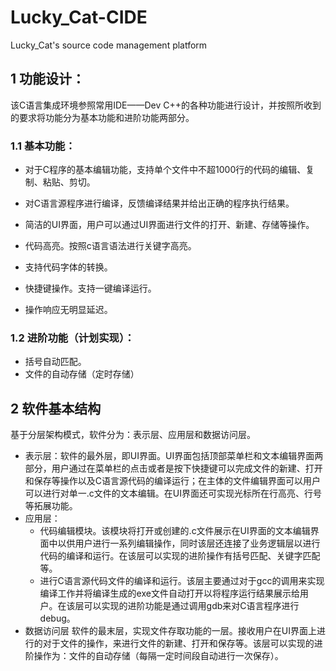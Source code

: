 # Lucky_Cat-CIDE
Lucky_Cat's source code management platform
## 1 功能设计：
该C语言集成环境参照常用IDE——Dev C++的各种功能进行设计，并按照所收到的要求将功能分为基本功能和进阶功能两部分。

### 1.1	基本功能：

- 对于C程序的基本编辑功能，支持单个文件中不超1000行的代码的编辑、复制、粘贴、剪切。

- 对C语言源程序进行编译，反馈编译结果并给出正确的程序执行结果。

- 简洁的UI界面，用户可以通过UI界面进行文件的打开、新建、存储等操作。

-	代码高亮。按照c语言语法进行关键字高亮。

-	支持代码字体的转换。

-	快捷键操作。支持一键编译运行。

-	操作响应无明显延迟。

### 1.2	进阶功能（计划实现）：

-	括号自动匹配。
-	文件的自动存储（定时存储）
## 2 软件基本结构
 
基于分层架构模式，软件分为：表示层、应用层和数据访问层。

- 表示层：软件的最外层，即UI界面。UI界面包括顶部菜单栏和文本编辑界面两部分，用户通过在菜单栏的点击或者是按下快捷键可以完成文件的新建、打开和保存等操作以及C语言源代码的编译运行；在主体的文件编辑界面可以用户可以进行对单一.c文件的文本编辑。在UI界面还可实现光标所在行高亮、行号等拓展功能。
- 应用层：
	- 代码编辑模块。该模块将打开或创建的.c文件展示在UI界面的文本编辑界面中以供用户进行一系列编辑操作，同时该层还连接了业务逻辑层以进行代码的编译和运行。在该层可以实现的进阶操作有括号匹配、关键字匹配等。
	- 进行C语言源代码文件的编译和运行。该层主要通过对于gcc的调用来实现编译工作并将编译生成的exe文件自动打开以将程序运行结果展示给用户。在该层可以实现的进阶功能是通过调用gdb来对C语言程序进行debug。
- 数据访问层
软件的最末层，实现文件存取功能的一层。接收用户在UI界面上进行的对于文件的操作，来进行文件的新建、打开和保存等。该层可以实现的进阶操作为：文件的自动存储（每隔一定时间段自动进行一次保存）。
